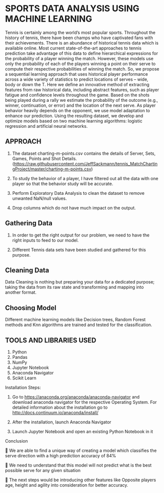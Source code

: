# SPORTS DATA ANALYSIS USING MACHINE LEARNING

Tennis is certainly among the world’s most popular sports. Throughout the history of tennis, there have been champs who have captivated fans with their achievements. There is an abundance of historical tennis data which is available online. Most current state-of-the-art approaches to tennis prediction take advantage of this data to define hierarchical expressions for the probability of a player winning the match. However, these models use only the probability of each of the players winning a point on their serve to compute their respective probabilities of winning the match. So, we propose a sequential learning approach that uses historical player performance across a wide variety of statistics to predict locations of serves – wide, body or down the T. Here we define an innovative method of extracting features from raw historical data, including abstract features, such as player fatigue and confidence levels throughout the game. Based on the shots being played during a rally we estimate the probability of the outcome (e.g., winner, continuation, or error) and the location of the next serve. As player behavior heavily depends on the opponent, we use model adaptation to enhance our prediction. Using the resulting dataset, we develop and optimize models based on two machine learning algorithms: logistic regression and artificial neural networks.

## APPROACH

1. The dataset charting-m-points.csv contains the details of Server, Sets, Games, Points and Shot Details. (https://raw.githubusercontent.com/JeffSackmann/tennis_MatchChartingProject/master/charting-m-points.csv) <br/>

2. To study the behavior of a player, I have filtered out all the data with one player so that the behavior study will be accurate.<br/>

3. Perform Exploratory Data Analysis to clean the dataset to remove unwanted NaN/null values.<br/>

4.	Drop columns which do not have much impact on the output.<br/>


## Gathering Data

1.	In order to get the right output for our problem, we need to have the right inputs to feed to our model.<br/>

2. Different Tennis data sets have been studied and gathered for this purpose.<br/>

## Cleaning Data
 
Data Cleaning is nothing but preparing your data for a dedicated purpose; taking the data from its raw state and transforming and mapping into another format.

## Choosing Model

Different machine learning models like Decision trees, Random Forest methods and Knn algorithms are trained and tested for the classification.<br/>


## TOOLS AND LIBRARIES USED
1.	Python<br/>
2.	Pandas<br/>
3.	NumPy<br/>
4.	Jupyter Notebook<br/> 
5.	Anaconda Navigator<br/>
6.	Scikit Learn<br/>



Installation Steps:

1.	Go to https://anaconda.org/anaconda/anaconda-navigator and download anaconda navigator for the respective Operating System. For detailed information about the installation go to http://docs.continuum.io/anaconda/install/

2.	After the installation, launch Anaconda Navigator

 

3.	Launch Jupyter Notebook and open an existing Python Notebook in it






Conclusion


	We are able to find a unique way of creating a model which classifies the serve direction with a high prediction accuracy of 84%

	We need to understand that this model will not predict what is the best possible serve for any given situation

	The next steps would be introducing other features like Opposite players age, height and agility into consideration for better accuracy.

 


